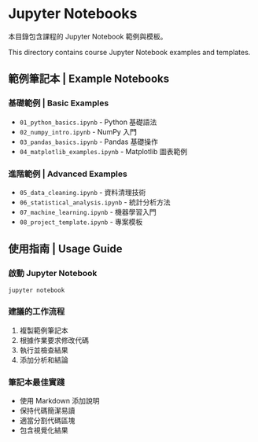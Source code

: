 # Jupyter Notebooks

本目錄包含課程的 Jupyter Notebook 範例與模板。

This directory contains course Jupyter Notebook examples and templates.

## 範例筆記本 | Example Notebooks

### 基礎範例 | Basic Examples
- `01_python_basics.ipynb` - Python 基礎語法
- `02_numpy_intro.ipynb` - NumPy 入門
- `03_pandas_basics.ipynb` - Pandas 基礎操作
- `04_matplotlib_examples.ipynb` - Matplotlib 圖表範例

### 進階範例 | Advanced Examples
- `05_data_cleaning.ipynb` - 資料清理技術
- `06_statistical_analysis.ipynb` - 統計分析方法
- `07_machine_learning.ipynb` - 機器學習入門
- `08_project_template.ipynb` - 專案模板

## 使用指南 | Usage Guide

### 啟動 Jupyter Notebook
```bash
jupyter notebook
```

### 建議的工作流程
1. 複製範例筆記本
2. 根據作業要求修改代碼
3. 執行並檢查結果
4. 添加分析和結論

### 筆記本最佳實踐
- 使用 Markdown 添加說明
- 保持代碼簡潔易讀
- 適當分割代碼區塊
- 包含視覺化結果